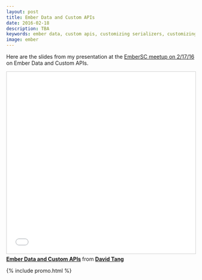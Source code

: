 ```yaml
---
layout: post
title: Ember Data and Custom APIs
date: 2016-02-18
description: TBA
keywords: ember data, custom apis, customizing serializers, customizing adapters, customm, serializer, adapter, snapshot, RESTSerializer, JSONSerializer, JSONAPISerializer, ember data 2
image: ember
---
```


Here are the slides from my presentation at the <a href="http://www.meetup.com/Ember-SC/events/228289932/" target="_blank">EmberSC meetup on 2/17/16</a> on Ember Data and Custom APIs.


<iframe src="//www.slideshare.net/slideshow/embed_code/key/aHH6lU8zpU52nk" width="595" height="485" frameborder="0" marginwidth="0" marginheight="0" scrolling="no" style="border:1px solid #CCC; border-width:1px; margin-bottom:5px; max-width: 100%;" allowfullscreen> </iframe> <div style="margin-bottom:5px"> <strong> <a href="//www.slideshare.net/DavidTang1/ember-data-and-custom-apis" title="Ember Data and Custom APIs" target="_blank">Ember Data and Custom APIs</a> </strong> from <strong><a target="_blank" href="//www.slideshare.net/DavidTang1">David Tang</a></strong> </div>

{% include promo.html %}
